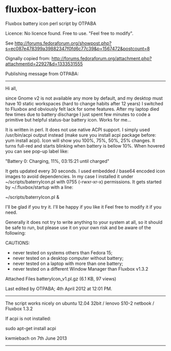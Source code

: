 fluxbox-battery-icon
====================

Fluxbox battery icon perl script by OTPABA

Licence: No licence found. Free to use. "Feel free to modify".

See http://forums.fedoraforum.org/showpost.php?s=ec087e478399a39882347f0fd6c77c39&p=1567472&postcount=8

Oignally copied from: http://forums.fedoraforum.org/attachment.php?attachmentid=22927&d=1333531555


Publishing message from OTPABA:

----

Hi all,

since Gnome v2 is not available any more by default, and my desktop must have 10 static workspaces (hard to change habits after 12 years) I switched to Fluxbox and obviously felt lack for some features. After my laptop died few times due to battery discharge I just spent few minutes to code a primitive but helpful status-bar battery icon. Works for me...

It is written in perl. It does not use native ACPI support. I simply used /usr/bin/acpi output instead (make sure you install acpi package before: yum install acpi). Icon will show you 100%, 75%, 50%, 25% changes. It turns full-red and starts blinking when battery is bellow 10%. When hovered you can see pop-up label like:

"Battery 0: Charging, 11%, 03:15:21 until charged"

It gets updated every 30 seconds. I used embedded / base64 encoded icon images to avoid dependencies. In my case I installed it under ~/scripts/baterryIcon.pl with 0755 (-rwxr-xr-x) permissions. It gets started by ~/.fluxbox/startup with a line:

~/scripts/baterryIcon.pl &

I'll be glad if you try it. I'll be happy if you like it  Feel free to modify it if you need.

Generally it does not try to write anything to your system at all, so it should be safe to run, but please use it on your own risk and be aware of the following:

CAUTIONS:

- never tested on systems others than Fedora 15;
- never tested on a desktop computer without battery;
- never tested on a laptop with more than one battery;
- never tested on a different Window Manager than Fluxbox v1.3.2

Attached Files
	batteryIcon_v1.pl.gz (6.1 KB, 97 views)

Last edited by OTPABA; 4th April 2012 at 12:01 PM.

----

The script works nicely on ubuntu 12.04 32bit / lenovo S10-2 netbook / Fluxbox 1.3.2

If acpi is not installed:

  sudo apt-get install acpi


kwmiebach on 7th June 2013

----



